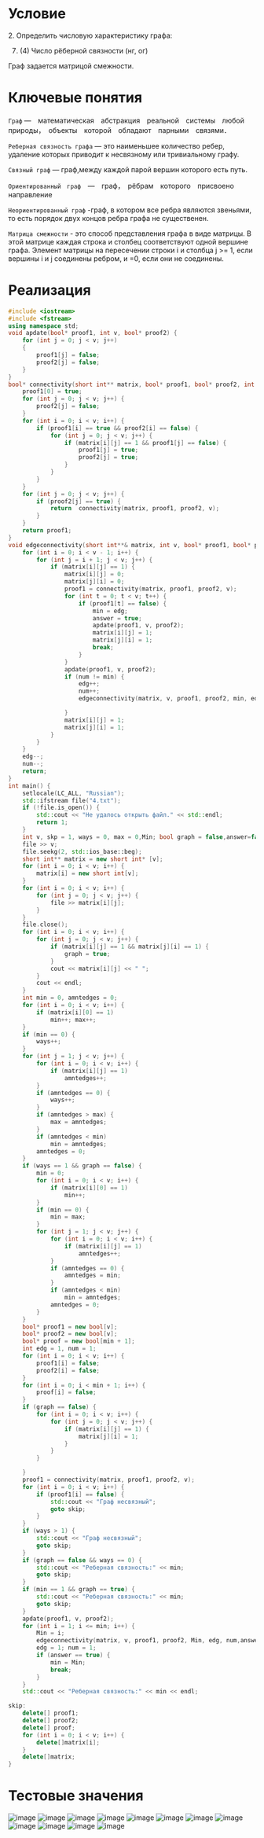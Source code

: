 # Условие
<p>2. Определить числовую характеристику графа:</p>
 
   7. (4) Число рёберной связности (нг, ог)

Граф задается матрицой смежности.
# Ключевые понятия 
`Граф` —　математическая　абстракция　реальной　системы　любой　природы，　объекты　которой　обладают　парными　связями．

`Реберная связность графа` — это наименьшее количество ребер, удаление которых приводит к несвязному или тривиальному графу.

`Связный граф` — граф,между каждой парой вершин которого есть путь.

﻿`Ориентированный　граф`　—　граф，　рёбрам　которого　присвоено　направление
 
`Неориентированный граф` -граф, в котором все ребра являются звеньями, то есть порядок двух концов ребра графа не существенен.

`Матрица смежности` - это способ представления графа в виде матрицы. В этой матрице каждая строка и столбец соответствуют одной вершине графа. Элемент матрицы на пересечении строки i и столбца j >= 1, если вершины i и j соединены ребром, и =0, если они не соединены.
# Реализация
``` c++
#include <iostream>
#include <fstream>
using namespace std;
void apdate(bool* proof1, int v, bool* proof2) {
    for (int j = 0; j < v; j++)
    {
        proof1[j] = false;
        proof2[j] = false;
    }
}
bool* connectivity(short int** matrix, bool* proof1, bool* proof2, int v) {
    proof1[0] = true;
    for (int j = 0; j < v; j++) {
        proof2[j] = false;
    }
    for (int i = 0; i < v; i++) {
        if (proof1[i] == true && proof2[i] == false) {
            for (int j = 0; j < v; j++) {
                if (matrix[i][j] == 1 && proof1[j] == false) {
                    proof1[j] = true;
                    proof2[j] = true;
                }
            }
        }
    }
    for (int j = 0; j < v; j++) {
        if (proof2[j] == true) {
            return  connectivity(matrix, proof1, proof2, v);
        }
    }
    return proof1;
}
void edgeconnectivity(short int**& matrix, int v, bool* proof1, bool* proof2, int& min, int& edg, int& num,bool& answer) {
    for (int i = 0; i < v - 1; i++) {
        for (int j = i + 1; j < v; j++) {
            if (matrix[i][j] == 1) {
                matrix[i][j] = 0;
                matrix[j][i] = 0;
                proof1 = connectivity(matrix, proof1, proof2, v);
                for (int t = 0; t < v; t++) {
                    if (proof1[t] == false) {
                        min = edg;
                        answer = true;
                        apdate(proof1, v, proof2);
                        matrix[i][j] = 1;
                        matrix[j][i] = 1;
                        break;
                    }
                }
                apdate(proof1, v, proof2);
                if (num != min) {
                    edg++;
                    num++;
                    edgeconnectivity(matrix, v, proof1, proof2, min, edg, num,answer);

                }
                matrix[i][j] = 1;
                matrix[j][i] = 1;
            }
        }
    }
    edg--;
    num--;
    return;
}
int main() {
    setlocale(LC_ALL, "Russian");
    std::ifstream file("4.txt");
    if (!file.is_open()) {
        std::cout << "Не удалось открыть файл." << std::endl;
        return 1;
    }
    int v, skp = 1, ways = 0, max = 0,Min; bool graph = false,answer=false;
    file >> v;
    file.seekg(2, std::ios_base::beg);
    short int** matrix = new short int* [v];
    for (int i = 0; i < v; i++) {
        matrix[i] = new short int[v];
    }
    for (int i = 0; i < v; i++) {
        for (int j = 0; j < v; j++) {
            file >> matrix[i][j];
        }
    }
    file.close();
    for (int i = 0; i < v; i++) {
        for (int j = 0; j < v; j++) {
            if (matrix[i][j] == 1 && matrix[j][i] == 1) {
                graph = true;
            }
            cout << matrix[i][j] << " ";
        }
        cout << endl;
    }
    int min = 0, amntedges = 0;
    for (int i = 0; i < v; i++) {
        if (matrix[i][0] == 1)
            min++; max++;
    }
    if (min == 0) {
        ways++;
    }
    for (int j = 1; j < v; j++) {
        for (int i = 0; i < v; i++) {
            if (matrix[i][j] == 1)
                amntedges++;
        }
        if (amntedges == 0) {
            ways++;
        }
        if (amntedges > max) {
            max = amntedges;
        }
        if (amntedges < min)
            min = amntedges;
        amntedges = 0;
    }
    if (ways == 1 && graph == false) {
        min = 0;
        for (int i = 0; i < v; i++) {
            if (matrix[i][0] == 1)
                min++;
        }
        if (min == 0) {
            min = max;
        }
        for (int j = 1; j < v; j++) {
            for (int i = 0; i < v; i++) {
                if (matrix[i][j] == 1)
                    amntedges++;
            }
            if (amntedges == 0) {
                amntedges = min;
            }
            if (amntedges < min)
                min = amntedges;
            amntedges = 0;
        }
    }
    bool* proof1 = new bool[v];
    bool* proof2 = new bool[v];
    bool* proof = new bool[min + 1];
    int edg = 1, num = 1;
    for (int i = 0; i < v; i++) {
        proof1[i] = false;
        proof2[i] = false;
    }
    for (int i = 0; i < min + 1; i++) {
        proof[i] = false;
    }
    if (graph == false) {
        for (int i = 0; i < v; i++) {
            for (int j = 0; j < v; j++) {
                if (matrix[i][j] == 1) {
                    matrix[j][i] = 1;
                }
            }
        }

    }
    proof1 = connectivity(matrix, proof1, proof2, v);
    for (int i = 0; i < v; i++) {
        if (proof1[i] == false) {
            std::cout << "Граф несвязный";
            goto skip;
        }
    }
    if (ways > 1) {
        std::cout << "Граф несвязный";
        goto skip;
    }
    if (graph == false && ways == 0) {
        std::cout << "Реберная связность:" << min;
        goto skip;
    }
    if (min == 1 && graph == true) {
        std::cout << "Реберная связность:" << min;
        goto skip;
    }
    apdate(proof1, v, proof2);
    for (int i = 1; i <= min; i++) {
        Min = i;
        edgeconnectivity(matrix, v, proof1, proof2, Min, edg, num,answer);
        edg = 1; num = 1;
        if (answer == true) {
            min = Min;
            break;
        }
    }
    std::cout << "Реберная связность:" << min << endl;

skip:
    delete[] proof1;
    delete[] proof2;
    delete[] proof;
    for (int i = 0; i < v; i++) {
        delete[]matrix[i];
    }
    delete[]matrix;
}
```
# Тестовые значения
![image](https://github.com/iis-32170x/RPIIS/assets/144935038/ba641e84-9a16-4d21-a630-f5ffdca701f7)
![image](https://github.com/iis-32170x/RPIIS/assets/144935038/bfd656bc-45f1-4784-ab26-ccdb81aca1e2)
![image](https://github.com/iis-32170x/RPIIS/assets/144935038/f4e87f4b-e6ca-44bd-a462-e1a112710a11)
![image](https://github.com/iis-32170x/RPIIS/assets/144935038/fc3160b2-afe9-454e-a080-520cae2d2831)
![image](https://github.com/iis-32170x/RPIIS/assets/144935038/4d7fbbb3-70f0-406a-aa00-64ec250c36be)
![image](https://github.com/iis-32170x/RPIIS/assets/144935038/cec6e3c9-3523-4249-ae47-a0b0e3474ee9)
![image](https://github.com/iis-32170x/RPIIS/assets/144935038/4c854f0f-4750-48cf-a8eb-63aa1f1f34b7)
![image](https://github.com/iis-32170x/RPIIS/assets/144935038/3af24be8-2ea6-4e21-a202-24a2826aab5c)
![image](https://github.com/iis-32170x/RPIIS/assets/144935038/85d02136-297d-444f-ad9e-49aa56169961)
![image](https://github.com/iis-32170x/RPIIS/assets/144935038/cd81ddb5-8a14-486d-a3d7-82707ee657e4)
![image](https://github.com/iis-32170x/RPIIS/assets/144935038/a12aa29b-6d88-4e7f-88a0-78a85193fdcc)
![image](https://github.com/iis-32170x/RPIIS/assets/144935038/3e91a0be-cf38-4a93-9a51-5d89fd83c9f9)











